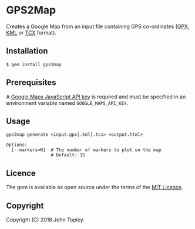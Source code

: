 # GPS2Map
Creates a Google Map from an input file containing GPS co-ordinates ([GPX](https://en.wikipedia.org/wiki/GPS_Exchange_Format), [KML](https://en.wikipedia.org/wiki/Keyhole_Markup_Language) or [TCX](https://en.wikipedia.org/wiki/Training_Center_XML) format).

## Installation
```
$ gem install gps2map
```

## Prerequisites
A [Google Maps JavaScript API key](https://developers.google.com/maps/documentation/javascript/get-api-key) is required and must be specified in an environment variable named `GOOGLE_MAPS_API_KEY`.

## Usage
```
gps2map generate <input.gpx|.kml|.tcx> <output.html>

Options:
  [--markers=N]  # The number of markers to plot on the map
                 # Default: 15
```

## Licence
The gem is available as open source under the terms of the [MIT Licence](https://opensource.org/licenses/MIT).

## Copyright
Copyright (C) 2018 John Topley.